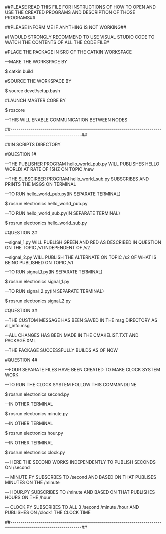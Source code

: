 ##PLEASE READ THIS FILE FOR INSTRUCTIONS OF HOW TO OPEN AND USE THE CREATED PROGRAMS AND DESCRIPTION OF THOSE PROGRAMS##

##PLEASE INFORM ME IF ANYTHING IS NOT WORKING##

#I WOULD STRONGLY RECOMMEND TO USE VISUAL STUDIO CODE TO WATCH THE CONTENTS OF ALL THE CODE FILE#

#PLACE THE PACKAGE IN  SRC OF THE CATKIN WORKSPACE

--MAKE THE WORKSPACE BY

$ catkin build

#SOURCE THE WORKSPACE BY 

$ source devel/setup.bash

#LAUNCH MASTER CORE BY 

$ roscore

--THIS WILL ENABLE COMMUNICATION BETWEEN NODES

##-----------------------------------------------------------------------------------------------------------------##

##IN SCRIPTS DIRECTORY

#QUESTION 1#

--THE PUBLISHER PROGRAM hello_world_pub.py WILL PUBLISHES HELLO WORLD! AT RATE OF 15HZ ON TOPIC /new

--THE SUBSCIRBER PROGRAM hello_world_sub.py SUBSCRIBES AND PRINTS THE MSGS ON TERMINAL

--TO RUN hello_world_pub.py(IN SEPARATE TERMINAL)

$ rosrun electronics hello_world_pub.py

--TO RUN hello_world_sub.py(IN SEPARATE TERMINAL)

$ rosrun electronics hello_world_sub.py

#QUESTION 2#

--signal_1.py WILL PUBLISH GREEN AND RED AS DESCRIBED IN QUESTION ON THE TOPIC /s1 INDEPENDENT OF /s2

--signal_2.py WILL PUBLISH THE ALTERNATE ON TOPIC /s2 OF WHAT IS BEING PUBLISHED ON TOPIC /s1

--TO RUN signal_1.py(IN SEPARATE TERMINAL)

$ rosrun electronics signal_1.py

--TO RUN signal_2.py(IN SEPARATE TERMINAL)

$ rosrun electronics signal_2.py

#QUESTION 3#

--THE CUSTOM MESSAGE HAS BEEN SAVED IN THE msg DIRECTORY AS all_info.msg

--ALL CHANGES HAS BEEN MADE IN THE CMAKELIST.TXT AND PACKAGE.XML

--THE PACKAGE SUCCESSFULLY BUILDS AS OF NOW

#QUESTION 4#

--FOUR SEPARATE FILES HAVE BEEN CREATED TO MAKE CLOCK SYSTEM WORK

--TO RUN THE CLOCK SYSTEM FOLLOW THIS COMMANDLINE

$ rosrun electronics second.py

--IN OTHER TERMINAL

$ rosrun electronics minute.py

--IN OTHER TERMINAL

$ rosrun electronics hour.py

--IN OTHER TERMINAL

$ rosrun electronics clock.py

-- HERE THE SECOND WORKS INDEPENDENTLY TO PUBLISH SECONDS ON /second

-- MINUTE.PY SUBSCRBES TO /second AND BASED ON THAT PUBLISES MINUTES ON THE /minute

-- HOUR.PY SUBSCRIBES TO /minute AND BASED ON THAT PUBLISHES HOURS ON THE /hour

-- CLOCK.PY SUBSCRIBES TO ALL 3 /second /minute /hour  AND PUBLISHES ON /clock1 THE CLOCK TIME

##-----------------------------------------------------------------------------------------------------------------##
